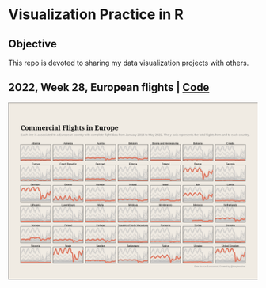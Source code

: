 # Visualization Practice in R

## Objective

This repo is devoted to sharing my data visualization projects with others.

## 2022, Week 28, European flights | [Code](TidyTuesday/2022_w28_European_flights.R)

![2022_w28](TidyTuesday/european-flights.png)

